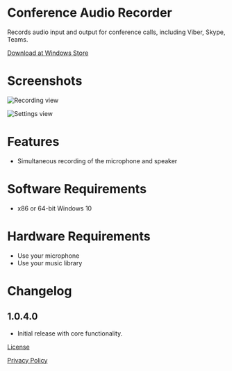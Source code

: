 # Conference Audio Recorder

Records audio input and output for conference calls, including Viber, Skype, Teams.

[Download at Windows Store](https://www.microsoft.com/en-us/p/conference-audio-recorder/9p1gzl37n0mt)

# Screenshots

![Recording view](https://github.com/drweb86/conference-audio-recorder/blob/main/src/AudioRecorderV4%20(Package)/Images/Screenshot1.png?raw=true)

![Settings view](https://github.com/drweb86/conference-audio-recorder/blob/main/src/AudioRecorderV4%20(Package)/Images/Screenshot2.png?raw=true)

# Features

- Simultaneous recording of the microphone and speaker

# Software Requirements

- x86 or 64-bit Windows 10

# Hardware Requirements

- Use your microphone
- Use your music library

# Changelog

## 1.0.4.0

- Initial release with core functionality.

[License](https://github.com/drweb86/conference-audio-recorder/blob/main/LICENSE)

[Privacy Policy](https://github.com/drweb86/conference-audio-recorder/blob/main/Privacy%20Policy.md)
